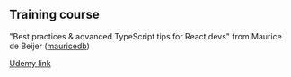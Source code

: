 ## Training course

"Best practices & advanced TypeScript tips for React devs" from Maurice de Beijer ([mauricedb](https://github.com/mauricedb))

[Udemy link](https://www.udemy.com/course/best-practices-advanced-typescript-tips-for-react-devs/)
